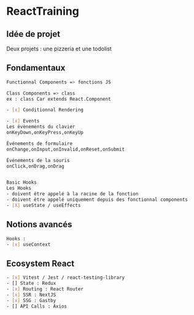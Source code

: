 # ReactTraining

## Idée de projet

Deux projets : une pizzeria et une todolist

## Fondamentaux

```bash
Functionnal Components => fonctions JS

Class Components => class
ex : class Car extends React.Component

- [x] Conditionnal Rendering

- [x] Events
Les évènements du clavier
onKeyDown,onKeyPress,onKeyUp

Événements de formulaire
onChange,onInput,onInvalid,onReset,onSubmit

Événements de la souris
onClick,onDrag,onDrag


Basic Hooks
Les Hooks
- doivent être appelé à la racine de la fonction
- doivent être appelé uniquement depuis des fonctionnal components
- [X] useState / useEffects
```

## Notions avancés

```bash
Hooks :
- [x] useContext
```

## Ecosystem React

```bash
- [x] Vitest / Jest / react-testing-library
- [] State : Redux
- [x] Routing : React Router
- [x] SSR : NextJS
- [x] SSG : Gastby
- [] API Calls : Axios
```
